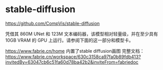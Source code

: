 
# stable-diffusion



https://github.com/CompVis/stable-diffusion





凭借其 860M UNet 和 123M 文本编码器，该模型相对轻量级，并在至少具有 10GB VRAM 的 GPU 上运行。请参阅下面的这一部分和模型卡。

https://www.fabrie.cn/home 内置了stable diffusion画图
完整文档： https://www.fabrie.cn/workspace/630c3158ca97fa0b89fdb413?invitedBy=63047cb6c51fa60d78ba42b2&inviteFrom=fabriedoc






